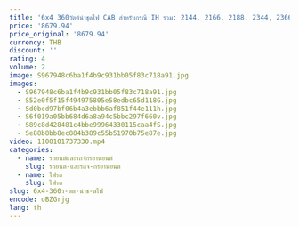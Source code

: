 ```yaml
---
title: '6x4 360วัตต์นำชุดไฟ CAB สำหรับกรณี IH รวม: 2144, 2166, 2188, 2344, 2366, 2377, 2388, 2577, 2588 +'
price: '8679.94'
price_original: '8679.94'
currency: THB
discount: ''
rating: 4
volume: 2
image: S967948c6ba1f4b9c931bb05f83c718a91.jpg
images:
  - S967948c6ba1f4b9c931bb05f83c718a91.jpg
  - S52e0f5f15f494975805e58edbc65d118G.jpg
  - Sd0bcd97bf06b4a3ebbb6af851f44e111h.jpg
  - S6f019a05bb684d6a8a94c5bbc297f660v.jpg
  - S89c8d428481c4bbe99964330115caa4fS.jpg
  - Se88b8bb8ec884b389c55b51970b75e87e.jpg
video: 1100101737330.mp4
categories:
  - name: รถยนต์และรถจักรยานยนต์
    slug: รถยนต-และรถจ-กรยานยนต
  - name: ไฟรถ
    slug: ไฟรถ
slug: 6x4-360ว-ตต-นำช-ดไฟ
encode: oBZGrjg
lang: th
---
```

  